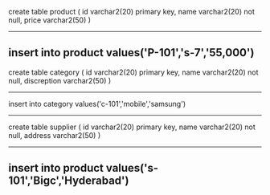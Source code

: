 create table product
(
id varchar2(20) primary key,
name varchar2(20) not null,
price varchar2(50)
)


--------------------------------------------------------------------------------------------------------------------------------------
insert into product values('P-101','s-7','55,000')
--------------------------------------------------------------------------------------------------------------------------------------

create table category
(
id varchar2(20) primary key,
name varchar2(20) not null,
discreption varchar2(50)
)

--------------------------------------------------------------------------------------------------------------------------------------
insert into category values('c-101','mobile','samsung')

--------------------------------------------------------------------------------------------------------------------------------------

create table supplier
(
id varchar2(20) primary key,
name varchar2(20) not null,
address varchar2(50)
)

--------------------------------------------------------------------------------------------------------------------------------------
insert into product values('s-101','Bigc','Hyderabad')
--------------------------------------------------------------------------------------------------------------------------------------

